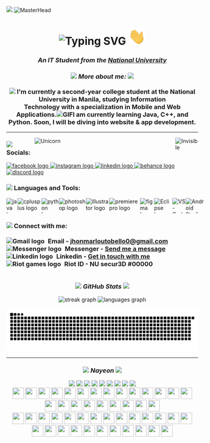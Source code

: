 [![](https://visitcount.itsvg.in/api?id=senpai-marlou&icon=5&color=12)](https://visitcount.itsvg.in)
![MasterHead](https://github.com/senpai-marlou/LEARNING-JAVA/blob/main/pixel-mario.gif)

  <h1 align="center">
    <img src="https://readme-typing-svg.herokuapp.com?font=Mochiy+Pop+P+One&size=30&duration=2500&pause=1000&color=FFFFFF&center=true&vCenter=true&random=false&width=320&height=35&lines=Hi%2C+I'm+Jhon+Marlou" alt="Typing SVG">
    <img src="https://raw.githubusercontent.com/ABSphreak/ABSphreak/master/gifs/Hi.gif" width="45px">
  </h1>

<h3 align="center"><b><i>An IT Student from the <a href="https://national-u.edu.ph/nu-manila/">National University</i></a></b></h3>  
  <h3 align="center"> <img src="https://media.giphy.com/media/ObNTw8Uzwy6KQ/giphy.gif" width="25px"> <i>More about me:</i> <img src="https://media.giphy.com/media/ObNTw8Uzwy6KQ/giphy.gif" width="25px" > <br> <br>
  <img src="https://media.tenor.com/Nl45qRGQk_0AAAAi/ghost-white.gif" width="25px"> <b>I'm currently a second-year college student at the National University in Manila, studying Information <br>Technology with a specialization in Mobile and Web Applications.<img src="https://github.com/TheDudeThatCode/TheDudeThatCode/blob/master/Assets/Developer.gif" width="28" alt="GIF"/>I am currently learning Java, C++, and Python. Soon, I will be diving into website & app development</b>.
</h3>

<hr>
<a href="https://www.youtube.com/watch?v=dQw4w9WgXcQ" target="_blank">
<img align="right" width=60px alt="Invisible" src="https://manciniworldwide.com/wp-content/uploads/2019/02/invisible-png.png" />
</a>
<img align="right" width=370px alt="Unicorn" src="https://media1.giphy.com/media/zq4TDUWJ9y968/giphy.gif?cid=ecf05e47fumupjye4toprhvuyxkft5k51etjb6fbgvfu4qrr&ep=v1_gifs_related&rid=giphy.gif&ct=s" />

### <img src="https://media.giphy.com/media/ObNTw8Uzwy6KQ/giphy.gif" width="25px"> Socials:
<div align="left">
  <a href="https://www.facebook.com/jmtobello" target="_blank">
    <img src="https://cdn-icons-png.flaticon.com/512/2504/2504903.png" width="40" height="40" alt="facebook logo"/>
  </a>
  <a href="https://www.instagram.com/senpai_marlou/" target="_blank">
    <img src="https://cdn-icons-png.flaticon.com/512/2111/2111463.png" width="40" height="40" alt="instagram logo"/>
  </a>
  <a href="https://www.linkedin.com/in/jhon-marlou-tobello-062b2925a/" target="_blank">
    <img src="https://cdn-icons-png.flaticon.com/512/2504/2504923.png" width="40" height="40" alt="linkedin logo"/>
  </a>
  <a href="https://www.behance.net/jhonmarlouT" target="_blank">
    <img src="https://cdn-icons-png.flaticon.com/512/2504/2504888.png" width="40" height="40" alt="behance logo"/>
  </a>
  <a href="https://discords.com/bio/p/marlou" target="_blank">
    <img src="https://cdn-icons-png.flaticon.com/512/2504/2504896.png" width="40" height="40" alt="discord logo"/>
  </a>
</div>

### <img src="https://media.giphy.com/media/ObNTw8Uzwy6KQ/giphy.gif" width="25px"> Languages and Tools:
<div style="display: flex; align-items: center;">
    <img src="https://cdn-icons-png.flaticon.com/512/1892/1892549.png" height="40" alt="java logo"/>
    <img src="https://cdn-icons-png.flaticon.com/512/6132/6132222.png" height="40" alt="cplusplus logo"/>
    <img src="https://cdn-icons-png.flaticon.com/512/5968/5968350.png" height="40" alt="python logo"/> <br>
    <img src="https://cdn-icons-png.flaticon.com/512/5968/5968520.png" height="40" alt="photoshop logo"/>
    <img src="https://upload.wikimedia.org/wikipedia/commons/f/fb/Adobe_Illustrator_CC_icon.svg" height="40" alt="illustrator logo"/>
    <img src="https://cdn-icons-png.flaticon.com/512/5968/5968525.png" height="40" alt="premierepro logo"/>
    <img src="https://skillicons.dev/icons?i=figma" height="40" alt="figma logo"/>
    <img src="https://user-images.githubusercontent.com/11943860/46922529-b28cdc80-cfe0-11e8-9aec-0091161d3599.png" height="40" alt="Eclipse logo"/>
    <img src="https://i.pinimg.com/originals/24/42/f8/2442f8e6dbd772f0cf1dad8d803399bc.png" height="40" alt="VS-Code logo"/>
    <img src="https://developer.android.com/static/studio/images/android-studio-stable.svg" height="40" alt="Android Studio logo"/>
  
</div>

<div style="display: flex; align-items: center;">
    <h3> 
        <img src="https://media.giphy.com/media/ObNTw8Uzwy6KQ/giphy.gif" width="25px"> Connect with me: <br> <br>
        <img src="https://cdn-icons-png.flaticon.com/512/5968/5968534.png" width="17" height="17" alt="Gmail logo"/>
        <img width="1" />
        Email - <a href="mailto:jhonmarloutobello0@gmail.com">jhonmarloutobello0@gmail.com</a> <br>
        <img src="https://cdn-icons-png.flaticon.com/512/5968/5968771.png" width="17" height="17" alt="Messenger logo"/> 
        <img width="1" />
        Messenger - <a href="https://www.messenger.com/t/jmtobello">Send me a message</a> <br>
        <img src="https://cdn-icons-png.flaticon.com/512/2504/2504923.png" width="17" height="17" alt="Linkedin logo"/>
        <img width="1" />
        Linkedin - <a href="https://www.linkedin.com/in/jhon-marlou-tobello-062b2925a/">Get in touch with me</a> <br>
        <img src="https://seeklogo.com/images/R/riot-games-icon-logo-D362EFE649-seeklogo.com.png" width="17" height="17" alt="Riot games logo"/>
        <img width="1" />
        <b>Riot ID - NU secur3D #00000 </b> <br>
    </h3>  
</div>

### <h3 align="center"> <img src="https://media4.giphy.com/media/uXZOSmv0glEDpG26VC/giphy.gif?cid=ecf05e47bj6n9ge5inqezbejfk0zc52qechpe2j73ykvhu8m&ep=v1_gifs_related&rid=giphy.gif&ct=s" width="25px"> <i><b>GitHub Stats</b></i> <img src="https://media4.giphy.com/media/uXZOSmv0glEDpG26VC/giphy.gif?cid=ecf05e47bj6n9ge5inqezbejfk0zc52qechpe2j73ykvhu8m&ep=v1_gifs_related&rid=giphy.gif&ct=s" width="25px"> </h3>

<div align="center">
  <img src="https://streak-stats.demolab.com?user=senpai-marlou&locale=en&mode=daily&theme=dark&hide_border=false&border_radius=10" height="150" alt="streak graph"  />
  <img src="https://github-readme-stats.vercel.app/api/top-langs?username=senpai-marlou&locale=en&hide_title=false&layout=compact&card_width=320&langs_count=5&theme=dark&hide_border=false" height="150" alt="languages graph"  />
</div>
<br clear="both">
<div align="center">
  <img src="https://raw.githubusercontent.com/senpai-marlou/senpai-marlou/output/snake.svg" alt="Snake animation" />
</div>
<hr>

### <h3 align="center"> <img src="https://media4.giphy.com/media/xUPGcgvoipFxRtpMl2/giphy.gif?cid=ecf05e4783dy1wali9lzt49zz9h2bbdbepau6wo4ny4xh5fv&ep=v1_stickers_search&rid=giphy.gif&ct=s" width="20px"> <i><b>Nayeon</b></i> <img src="https://media4.giphy.com/media/xUPGcgvoipFxRtpMl2/giphy.gif?cid=ecf05e4783dy1wali9lzt49zz9h2bbdbepau6wo4ny4xh5fv&ep=v1_stickers_search&rid=giphy.gif&ct=s" width="20px"> </h3>

<div align="center">
  <img src="https://media3.giphy.com/media/OLSrfnlZTbvgXUAkqk/giphy.gif?cid=ecf05e47c2vwx1fqyur13c6o5m4hu3gzxkiugmrfkmcbb3sr&ep=v1_stickers_search&rid=giphy.gif&ct=ts" width="130px">
  <img src="https://media2.giphy.com/media/rRPC8u9ePEGko5Wfd1/giphy.gif?cid=ecf05e47ifdo1c8hdhbw95ts0p3pxodz5c2jdoni3mz9vw16&ep=v1_stickers_search&rid=giphy.gif&ct=s" width="70px">
  <img src="https://media2.giphy.com/media/rRPC8u9ePEGko5Wfd1/giphy.gif?cid=ecf05e47ifdo1c8hdhbw95ts0p3pxodz5c2jdoni3mz9vw16&ep=v1_stickers_search&rid=giphy.gif&ct=s" width="70px">
  <img src="https://media2.giphy.com/media/rRPC8u9ePEGko5Wfd1/giphy.gif?cid=ecf05e47ifdo1c8hdhbw95ts0p3pxodz5c2jdoni3mz9vw16&ep=v1_stickers_search&rid=giphy.gif&ct=s" width="70px">
  <img src="https://media2.giphy.com/media/rRPC8u9ePEGko5Wfd1/giphy.gif?cid=ecf05e47ifdo1c8hdhbw95ts0p3pxodz5c2jdoni3mz9vw16&ep=v1_stickers_search&rid=giphy.gif&ct=s" width="70px">
  <img src="https://media2.giphy.com/media/rRPC8u9ePEGko5Wfd1/giphy.gif?cid=ecf05e47ifdo1c8hdhbw95ts0p3pxodz5c2jdoni3mz9vw16&ep=v1_stickers_search&rid=giphy.gif&ct=s" width="70px">
  <img src="https://media2.giphy.com/media/rRPC8u9ePEGko5Wfd1/giphy.gif?cid=ecf05e47ifdo1c8hdhbw95ts0p3pxodz5c2jdoni3mz9vw16&ep=v1_stickers_search&rid=giphy.gif&ct=s" width="70px">
  <img src="https://media2.giphy.com/media/rRPC8u9ePEGko5Wfd1/giphy.gif?cid=ecf05e47ifdo1c8hdhbw95ts0p3pxodz5c2jdoni3mz9vw16&ep=v1_stickers_search&rid=giphy.gif&ct=s" width="70px">
  <img src="https://media3.giphy.com/media/OLSrfnlZTbvgXUAkqk/giphy.gif?cid=ecf05e47c2vwx1fqyur13c6o5m4hu3gzxkiugmrfkmcbb3sr&ep=v1_stickers_search&rid=giphy.gif&ct=ts" width="130px">
</div>

<div align="center"> 
  <img src="https://cultofthepartyparrot.com/parrots/hd/darkmodeparrot.gif" width="30" height="30"/>
  <img src="https://cultofthepartyparrot.com/parrots/hd/darkmodeparrot.gif" width="30" height="30"/>
  <img src="https://cultofthepartyparrot.com/parrots/hd/darkmodeparrot.gif" width="30" height="30"/>
  <img src="https://cultofthepartyparrot.com/parrots/hd/darkmodeparrot.gif" width="30" height="30"/>
  <img src="https://cultofthepartyparrot.com/parrots/hd/darkmodeparrot.gif" width="30" height="30"/>
  <img src="https://cultofthepartyparrot.com/parrots/hd/darkmodeparrot.gif" width="30" height="30"/>
  <img src="https://cultofthepartyparrot.com/parrots/hd/darkmodeparrot.gif" width="30" height="30"/>
  <img src="https://cultofthepartyparrot.com/parrots/hd/darkmodeparrot.gif" width="30" height="30"/>
  <img src="https://cultofthepartyparrot.com/parrots/hd/darkmodeparrot.gif" width="30" height="30"/>
  <img src="https://cultofthepartyparrot.com/parrots/hd/darkmodeparrot.gif" width="30" height="30"/>
  <img src="https://cultofthepartyparrot.com/parrots/hd/darkmodeparrot.gif" width="30" height="30"/>
  <img src="https://cultofthepartyparrot.com/parrots/hd/darkmodeparrot.gif" width="30" height="30"/>
  <img src="https://cultofthepartyparrot.com/parrots/hd/darkmodeparrot.gif" width="30" height="30"/>
  <img src="https://cultofthepartyparrot.com/parrots/hd/darkmodeparrot.gif" width="30" height="30"/>
  <img src="https://cultofthepartyparrot.com/parrots/hd/darkmodeparrot.gif" width="30" height="30"/>
  <img src="https://cultofthepartyparrot.com/parrots/hd/darkmodeparrot.gif" width="30" height="30"/>
  <img src="https://cultofthepartyparrot.com/parrots/hd/darkmodeparrot.gif" width="30" height="30"/>
  <img src="https://cultofthepartyparrot.com/parrots/hd/darkmodeparrot.gif" width="30" height="30"/>
  <img src="https://cultofthepartyparrot.com/parrots/hd/darkmodeparrot.gif" width="30" height="30"/>
  <img src="https://cultofthepartyparrot.com/parrots/hd/darkmodeparrot.gif" width="30" height="30"/>
  <img src="https://cultofthepartyparrot.com/parrots/hd/darkmodeparrot.gif" width="30" height="30"/>
  <img src="https://cultofthepartyparrot.com/parrots/hd/darkmodeparrot.gif" width="30" height="30"/>
  <img src="https://cultofthepartyparrot.com/parrots/hd/darkmodeparrot.gif" width="30" height="30"/>
</div>

<div align="center"> 
  <img src="https://cultofthepartyparrot.com/parrots/hd/darkmodeparrot.gif" width="30" height="30"/>
  <img src="https://cultofthepartyparrot.com/parrots/hd/darkmodeparrot.gif" width="30" height="30"/>
  <img src="https://cultofthepartyparrot.com/parrots/hd/darkmodeparrot.gif" width="30" height="30"/>
  <img src="https://cultofthepartyparrot.com/parrots/hd/darkmodeparrot.gif" width="30" height="30"/>
  <img src="https://cultofthepartyparrot.com/parrots/hd/darkmodeparrot.gif" width="30" height="30"/>
  <img src="https://cultofthepartyparrot.com/parrots/hd/darkmodeparrot.gif" width="30" height="30"/>
  <img src="https://cultofthepartyparrot.com/parrots/hd/darkmodeparrot.gif" width="30" height="30"/>
  <img src="https://cultofthepartyparrot.com/parrots/hd/darkmodeparrot.gif" width="30" height="30"/>
  <img src="https://cultofthepartyparrot.com/parrots/hd/darkmodeparrot.gif" width="30" height="30"/>
  <img src="https://cultofthepartyparrot.com/parrots/hd/darkmodeparrot.gif" width="30" height="30"/>
  <img src="https://cultofthepartyparrot.com/parrots/hd/darkmodeparrot.gif" width="30" height="30"/>
  <img src="https://cultofthepartyparrot.com/parrots/hd/darkmodeparrot.gif" width="30" height="30"/>
  <img src="https://cultofthepartyparrot.com/parrots/hd/darkmodeparrot.gif" width="30" height="30"/>
  <img src="https://cultofthepartyparrot.com/parrots/hd/darkmodeparrot.gif" width="30" height="30"/>
  <img src="https://cultofthepartyparrot.com/parrots/hd/darkmodeparrot.gif" width="30" height="30"/>
  <img src="https://cultofthepartyparrot.com/parrots/hd/darkmodeparrot.gif" width="30" height="30"/>
  <img src="https://cultofthepartyparrot.com/parrots/hd/darkmodeparrot.gif" width="30" height="30"/>
  <img src="https://cultofthepartyparrot.com/parrots/hd/darkmodeparrot.gif" width="30" height="30"/>
  <img src="https://cultofthepartyparrot.com/parrots/hd/darkmodeparrot.gif" width="30" height="30"/>
  <img src="https://cultofthepartyparrot.com/parrots/hd/darkmodeparrot.gif" width="30" height="30"/>
  <img src="https://cultofthepartyparrot.com/parrots/hd/darkmodeparrot.gif" width="30" height="30"/>
  <img src="https://cultofthepartyparrot.com/parrots/hd/darkmodeparrot.gif" width="30" height="30"/>
  <img src="https://cultofthepartyparrot.com/parrots/hd/darkmodeparrot.gif" width="30" height="30"/>
  <img src="https://cultofthepartyparrot.com/parrots/hd/darkmodeparrot.gif" width="30" height="30"/>
  <img src="https://cultofthepartyparrot.com/parrots/hd/darkmodeparrot.gif" width="30" height="30"/>
</div> 
